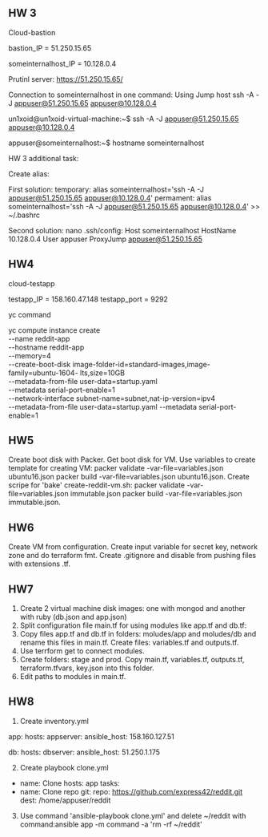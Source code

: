 ## HW 3

Cloud-bastion

bastion_IP = 51.250.15.65

someinternalhost_IP = 10.128.0.4

Prutinl server:
https://51.250.15.65/


Connection to someinternalhost in one command:
Using Jump host
ssh -A -J appuser@51.250.15.65 appuser@10.128.0.4

un1xoid@un1xoid-virtual-machine:~$ ssh -A -J appuser@51.250.15.65 appuser@10.128.0.4

appuser@someinternalhost:~$ hostname
someinternalhost


HW 3 additional task:

Create alias:

First solution:
temporary: alias someinternalhost='ssh -A -J appuser@51.250.15.65 appuser@10.128.0.4'
permament: alias someinternalhost='ssh -A -J appuser@51.250.15.65 appuser@10.128.0.4' >> ~/.bashrc

Second solution:
nano .ssh/config: 
Host someinternalhost 
HostName 10.128.0.4 
User appuser 
ProxyJump appuser@51.250.15.65

## HW4

cloud-testapp

testapp_IP = 158.160.47.148
testapp_port = 9292

yc command

yc compute instance create \
--name reddit-app \
--hostname reddit-app \
--memory=4 \
--create-boot-disk image-folder-id=standard-images,image-family=ubuntu-1604-
lts,size=10GB \
--metadata-from-file user-data=startup.yaml \
--metadata serial-port-enable=1 \
--network-interface subnet-name=subnet,nat-ip-version=ipv4 \
--metadata-from-file user-data=startup.yaml
--metadata serial-port-enable=1 


## HW5 

Create boot disk with Packer. Get boot disk for VM. Use variables to create template for creating VM: packer validate -var-file=variables.json ubuntu16.json packer build -var-file=variables.json ubuntu16.json.
Create scripe for 'bake' create-reddit-vm.sh: packer validate -var-file=variables.json immutable.json packer build -var-file=variables.json immutable.json.

## HW6

Create VM from configuration. Create input variable for secret key, network zone and do terraform fmt. Create .gitignore and disable from pushing files with extensions .tf.

## HW7

 1. Create 2 virtual machine disk images: one with mongod and another with ruby (db.json and app.json)
 2. Split configuration file main.tf for using modules like app.tf and db.tf:
 3. Copy files app.tf and db.tf in folders: moludes/app and moludes/db and rename this files in main.tf. Create files: variables.tf and outputs.tf.
 4. Use terrform get to connect modules.
 5. Create folders: stage and prod. Copy main.tf, variables.tf, outputs.tf, terraform.tfvars, key.json into this folder.
 6. Edit paths to modules in main.tf.
 
 ## HW8
 1. Create inventory.yml
 
 app:
  hosts:
    appserver:
      ansible_host: 158.160.127.51

db:
  hosts:
    dbserver:
      ansible_host: 51.250.1.175
      
 2. Create playbook clone.yml
 - name: Clone
hosts: app
tasks:
- name: Clone repo
git:
repo: https://github.com/express42/reddit.git
dest: /home/appuser/reddit
 3. Use command 'ansible-playbook clone.yml' and delete ~/reddit with command:ansible app -m command -a 'rm -rf ~/reddit'
 
